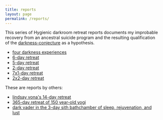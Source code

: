 ```yaml
---
title: reports
layout: page
permalink: /reports/
---
```


This series of Hygienic darkroom retreat reports documents my improbable recovery from an ancestral suicide program and the resulting qualification of the [darkness-conjecture](/darkness-conjecture/) as a hypothesis.

- [four darkness experiences](./four-darkness-experiences/)
- [6-day retreat](./6-day-retreat/)
- [5-day retreat](./5-day-retreat/)
- [2-day retreat](./2-day-retreat/)
- [7x1-day retreat](./7x1-day-retreat/)
- [2x2-day retreat](./2x2-day-retreat/)

These are reports by others:

- [lindsay vona's 14-day retreat](./lindsey-vona-darkness-retreat/)
- [365-day retreat of 150 year-old yogi](./365-day-retreat-of-150-year-old-yogi/)
- [dark vader in the 3-day sith bathchamber of sleep, rejuvenation, and lust](./3-day-sith-bathchamber/)

